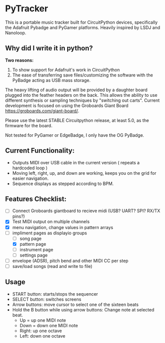 # PyTracker
This is a portable music tracker built for CircuitPython devices, specifically the Adafruit Pybadge and PyGamer platforms. Heavily inspired by LSDJ and Nanoloop. 

## Why did I write it in python? 
**Two reasons:**
  1. To show support for Adafruit's work in CircuitPython
  1. The ease of transferring save files/customizing the software with the PyBadge acting as USB mass storage.
  
The heavy lifting of audio output will be provided by a daughter board plugged into the feather headers on the back. This allows the ability to use different synthesis or sampling techniques by "switching out carts". Current development is focused on using the Groboards Giant Board <https://groboards.com/giant-board/>.

Please use the latest STABLE Circuitpython release, at least 5.0, as the firmware for the board. 

Not tested for PyGamer or EdgeBadge, I only have the OG PyBadge.

## Current Functionality:
  * Outputs MIDI over USB cable in the current version ( repeats a hardcoded loop ) 
  * Moving left, right, up, and down are working, keeps you on the grid for easier navigation.
  * Sequence displays as stepped according to BPM.
  
## Features Checklist:

 - [ ] Connect Groboards giantboard to recieve midi (USB? UART? SPI? RX/TX pins?)
 - [x] Test MIDI output on multiple channels
 - [x] menu navigation, change values in pattern arrays
 - [ ] impliment pages as displayio groups
   - [ ] song page
   - [x] pattern page
   - [ ] instrument page
   - [ ] settings page
-  [ ] envelope (ADSR), pitch bend and other MIDI CC per step
-  [ ] save/load songs (read and write to file)

## Usage
* START button: starts/stops the sequencer
* SELECT button: switches screens
* Arrow buttons: move cursor to select one of the sixteen beats
* Hold the B button while using arrow buttons: Change note at selected beat.
  * Up = up one MIDI note
  * Down = down  one MIDI note
  * Right: up one octave
  * Left: down one octave


